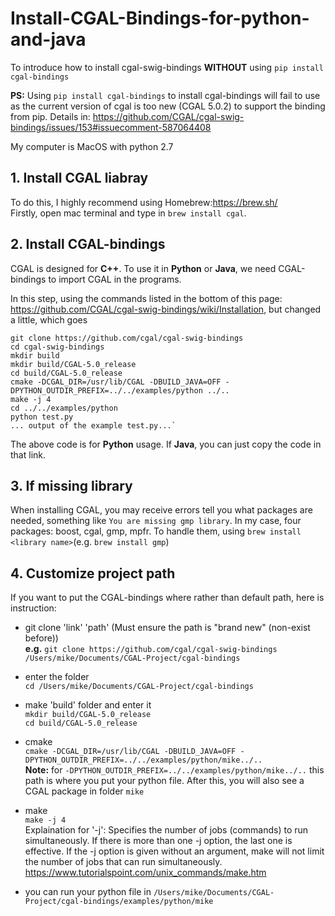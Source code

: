# Install-CGAL-Bindings-for-python-and-java
To introduce how to install cgal-swig-bindings **WITHOUT** using `pip install cgal-bindings`

**PS:** Using `pip install cgal-bindings` to install cgal-bindings will fail to use as the current version of cgal is too new (CGAL 5.0.2) to support the binding from pip. Details in: https://github.com/CGAL/cgal-swig-bindings/issues/153#issuecomment-587064408

My computer is MacOS with python 2.7

## 1. Install CGAL liabray
To do this, I highly recommend using Homebrew:https://brew.sh/  \
Firstly, open mac terminal and type in `brew install cgal`. 

## 2. Install CGAL-bindings
CGAL is designed for __C++__. To use it in __Python__ or __Java__, we need CGAL-bindings to import CGAL in the programs.

In this step, using the commands listed in the bottom of this page: https://github.com/CGAL/cgal-swig-bindings/wiki/Installation, but changed a little, which goes
  ```
  git clone https://github.com/cgal/cgal-swig-bindings
  cd cgal-swig-bindings
  mkdir build
  mkdir build/CGAL-5.0_release
  cd build/CGAL-5.0_release
  cmake -DCGAL_DIR=/usr/lib/CGAL -DBUILD_JAVA=OFF -DPYTHON_OUTDIR_PREFIX=../../examples/python ../..
  make -j 4
  cd ../../examples/python
  python test.py
  ... output of the example test.py...`
  ```

The above code is for __Python__ usage. If __Java__, you can just copy the code in that link.

## 3. If missing library
When installing CGAL, you may receive errors tell you what packages are needed, something like `You are missing gmp library`. In my case, four packages: boost, cgal, gmp, mpfr. To handle them, using `brew install <library name>`(e.g. `brew install gmp`)

## 4. Customize project path
If you want to put the CGAL-bindings where rather than default path, here is instruction:
   - git clone 'link' 'path' (Must ensure the path is "brand new" (non-exist before))\
   __e.g.__ `git clone https://github.com/cgal/cgal-swig-bindings /Users/mike/Documents/CGAL-Project/cgal-bindings`
   
   - enter the folder\
   `cd /Users/mike/Documents/CGAL-Project/cgal-bindings` 
   
   - make 'build' folder and enter it\
   `mkdir build/CGAL-5.0_release`\
   `cd build/CGAL-5.0_release`
   
   - cmake\
   ```cmake -DCGAL_DIR=/usr/lib/CGAL -DBUILD_JAVA=OFF -DPYTHON_OUTDIR_PREFIX=../../examples/python/mike../..```\
   **Note:** for `-DPYTHON_OUTDIR_PREFIX=../../examples/python/mike../..` this path is where you put your python file. After this, you will also see a CGAL package in folder `mike`
   
   - make\
   `make -j 4`\
   Explaination for '-j': Specifies the number of jobs (commands) to run simultaneously. If there is more than one -j option, the last one is effective. If the -j option is given without an argument, make will not limit the number of jobs that can run simultaneously. https://www.tutorialspoint.com/unix_commands/make.htm
   
   - you can run your python file in `/Users/mike/Documents/CGAL-Project/cgal-bindings/examples/python/mike`
   
